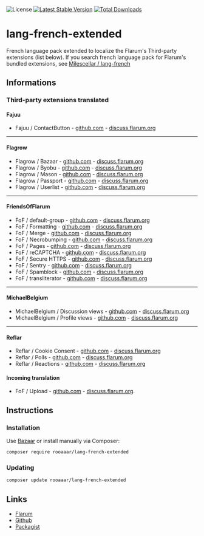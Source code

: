 ![License](https://img.shields.io/badge/license-MIT-blue.svg) [![Latest Stable Version](https://img.shields.io/packagist/v/rooaaar/lang-french-extended.svg)](https://packagist.org/packages/rooaaar/lang-french-extended) [![Total Downloads](https://img.shields.io/packagist/dt/rooaaar/lang-french-extended.svg)](https://packagist.org/packages/rooaaar/lang-french-extended)

# lang-french-extended
French language pack extended to localize the Flarum's Third-party extensions (list below).
If you search french language pack for Flarum's bundled extensions, see [Milescellar / lang-french](https://github.com/milescellar/lang-french)


## Informations
### Third-party extensions translated



#### Fajuu

 -  Fajuu / ContactButton - [github.com](https://github.com/Fajuu/ContactButton) - [discuss.flarum.org](https://discuss.flarum.org/d/18228-contact-button)


---
#### Flagrow

 - Flagrow / Bazaar - [github.com](https://github.com/flagrow/bazaar/) - [discuss.flarum.org](https://discuss.flarum.org/d/5151)
 - Flagrow / Byobu - [github.com](https://github.com/flagrow/byobu/) - [discuss.flarum.org](https://discuss.flarum.org/d/4762-flagrow-by-bu-well-integrated-advanced-private-discussions)
 - Flagrow / Mason - [github.com](https://github.com/flagrow/mason/) - [discuss.flarum.org](https://discuss.flarum.org/d/7028-flagrow-mason-the-discussion-custom-fields-builder)
 - Flagrow / Passport - [github.com](https://github.com/flagrow/passport/) - [discuss.flarum.org](https://discuss.flarum.org/d/5203-flagrow-passport-the-laravel-passport-oauth-extension)
 - Flagrow / Userlist - [github.com](https://github.com/flagrow/users-list/) - [discuss.flarum.org](https://discuss.flarum.org/d/6009-flagrow-users-list-review-and-mass-mail-users-of-your-forum)


---
#### FriendsOfFlarum

 - FoF / default-group - [github.com](https://github.com/FriendsOfFlarum/default-group) - [discuss.flarum.org](https://discuss.flarum.org/d/18158-friendsofflarum-default-group)
 - FoF / Formatting - [github.com](https://github.com/FriendsOfFlarum/formatting) - [discuss.flarum.org](https://discuss.flarum.org/d/17770-friendsofflarum-formatting)
 - FoF / Merge - [github.com](https://github.com/FriendsOfFlarum/merge-discussions/) - [discuss.flarum.org](https://discuss.flarum.org/d/19460-friendsofflarum-merge-discussions)
 - FoF / Necrobumping - [github.com](https://github.com/FriendsOfFlarum/prevent-necrobumping/) - [discuss.flarum.org](https://discuss.flarum.org/d/18312-friendsofflarum-prevent-necrobumping)
 - FoF / Pages - [github.com](https://github.com/FriendsOfFlarum/pages) - [discuss.flarum.org](https://discuss.flarum.org/d/18301-friendsofflarum-pages)
 - FoF / reCAPTCHA - [github.com](https://github.com/FriendsOfFlarum/recaptcha) - [discuss.flarum.org](https://discuss.flarum.org/d/18399-friendsofflarum-recaptcha)
 - FoF / Secure HTTPS - [github.com](https://github.com/FriendsOfFlarum/secure-https) - [discuss.flarum.org](https://discuss.flarum.org/d/17771-friendsofflarum-secure-https)
 - FoF / Sentry - [github.com](https://github.com/FriendsOfFlarum/sentry) - [discuss.flarum.org](https://discuss.flarum.org/d/18089-friendsofflarum-sentry)
 - FoF / Spamblock - [github.com](https://github.com/FriendsOfFlarum/spamblock) - [discuss.flarum.org](https://discuss.flarum.org/d/17772-friendsofflarum-spamblock)
 - FoF / transliterator - [github.com](https://github.com/FriendsOfFlarum/transliterator) - [discuss.flarum.org](https://discuss.flarum.org/d/18074-friendsofflarum-url-transliterator)

---
#### MichaelBelgium

 -  MichaelBelgium / Discussion views - [github.com](https://github.com/MichaelBelgium/flarum-discussion-views/) - [discuss.flarum.org](https://discuss.flarum.org/d/7339-discussion-views)
 - MichaelBelgium / Profile views - [github.com](https://github.com/MichaelBelgium/flarum-profile-views/) - [discuss.flarum.org](https://discuss.flarum.org/d/7596-profile-views)


---
#### Reflar

 - Reflar / Cookie Consent - [github.com](https://github.com/ReFlar/cookie-consent/) - [discuss.flarum.org](https://discuss.flarum.org/d/10395-cookie-consent)
 - Reflar / Polls - [github.com](https://github.com/ReFlar/polls/) - [discuss.flarum.org](https://discuss.flarum.org/d/9762-poll)
 - Reflar / Reactions - [github.com](https://github.com/ReFlar/reactions/) - [discuss.flarum.org](https://discuss.flarum.org/d/6542-reactions-by-reflar)


#### Incoming translation

- FoF / Upload - [github.com](https://github.com/FriendsOfFlarum/upload/) - [discuss.flarum.org](https://discuss.flarum.org/d/4154-flagrow-upload-the-intelligent-file-attachment-extension).


## Instructions
### Installation

Use [Bazaar](https://github.com/flagrow/bazaar/) or install manually via Composer:

```bash
composer require rooaaar/lang-french-extended
```

### Updating

```bash
composer update rooaaar/lang-french-extended
```

## Links

* [Flarum](https://discuss.flarum.org)
* [Github](https://github.com/rooaaar/lang-french-extended)
* [Packagist](https://packagist.org/packages/rooaaar/lang-french-extended)
